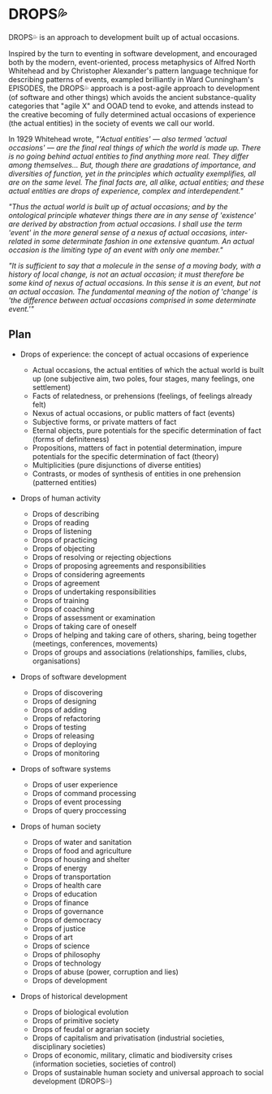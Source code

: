 # DROPS💦
DROPS💦 is an approach to development built up of actual occasions.

Inspired by the turn to eventing in software development, and encouraged both by the modern, event-oriented, process metaphysics of Alfred North Whitehead and by Christopher Alexander's pattern language technique for describing patterns of events, exampled brilliantly in Ward Cunningham's EPISODES, the DROPS💦 approach is a post-agile approach to development (of software and other things) which avoids the ancient substance-quality categories that "agile X" and OOAD tend to evoke, and attends instead to the creative becoming of fully determined actual occasions of experience (the actual entities) in the society of events we call our world.

In 1929 Whitehead wrote, *"'Actual entities' — also termed 'actual occasions' — are the final real things of which the world is made up. There is no going behind actual entities to find anything more real. They differ among themselves... But, though there are gradations of importance, and diversities of function, yet in the principles which actuality exemplifies, all are on the same level. The final facts are, all alike, actual entities; and these actual entities are drops of experience, complex and interdependent."*

*"Thus the actual world is built up of actual occasions; and by the ontological principle whatever things there are in any sense of 'existence' are derived by abstraction from actual occasions. I shall use the term 'event' in the more general sense of a nexus of actual occasions, inter-related in some determinate fashion in one extensive quantum. An actual occasion is the 
limiting type of an event with only one member."*

*"It is sufficient to say that a molecule in the sense of a moving body, with a history of local change, is not an actual occasion; it must therefore be some kind of nexus of actual occasions. In this sense it is an event, but not an actual occasion. The fundamental meaning of the notion of 'change' is 'the difference between actual occasions comprised in some determinate event.'"*

## Plan

- Drops of experience: the concept of actual occasions of experience
  - Actual occasions, the actual entities of which the actual world is built up (one subjective aim, two poles, four stages, many feelings, one settlement)
  - Facts of relatedness, or prehensions (feelings, of feelings already felt)
  - Nexus of actual occasions, or public matters of fact (events)
  - Subjective forms, or private matters of fact
  - Eternal objects, pure potentials for the specific determination of fact (forms of definiteness)
  - Propositions, matters of fact in potential determination, impure potentials for the specific determination of fact (theory)
  - Multiplicities (pure disjunctions of diverse entities)
  - Contrasts, or modes of synthesis of entities in one prehension (patterned entities)

- Drops of human activity
  - Drops of describing
  - Drops of reading
  - Drops of listening
  - Drops of practicing
  - Drops of objecting
  - Drops of resolving or rejecting objections
  - Drops of proposing agreements and responsibilities
  - Drops of considering agreements
  - Drops of agreement
  - Drops of undertaking responsibilities
  - Drops of training
  - Drops of coaching
  - Drops of assessment or examination
  - Drops of taking care of oneself
  - Drops of helping and taking care of others, sharing, being together (meetings, conferences, movements)
  - Drops of groups and associations (relationships, families, clubs, organisations)
  
- Drops of software development
  - Drops of discovering
  - Drops of designing
  - Drops of adding
  - Drops of refactoring
  - Drops of testing
  - Drops of releasing
  - Drops of deploying
  - Drops of monitoring

- Drops of software systems
  - Drops of user experience
  - Drops of command processing
  - Drops of event processing
  - Drops of query proccessing

- Drops of human society
  - Drops of water and sanitation
  - Drops of food and agriculture
  - Drops of housing and shelter
  - Drops of energy
  - Drops of transportation
  - Drops of health care
  - Drops of education
  - Drops of finance
  - Drops of governance
  - Drops of democracy
  - Drops of justice
  - Drops of art
  - Drops of science
  - Drops of philosophy
  - Drops of technology
  - Drops of abuse (power, corruption and lies)
  - Drops of development
  
- Drops of historical development  
  - Drops of biological evolution
  - Drops of primitive society
  - Drops of feudal or agrarian society
  - Drops of capitalism and privatisation (industrial societies, disciplinary societies)
  - Drops of economic, military, climatic and biodiversity crises (information societies, societies of control)
  - Drops of sustainable human society and universal approach to social development (DROPS💦)
